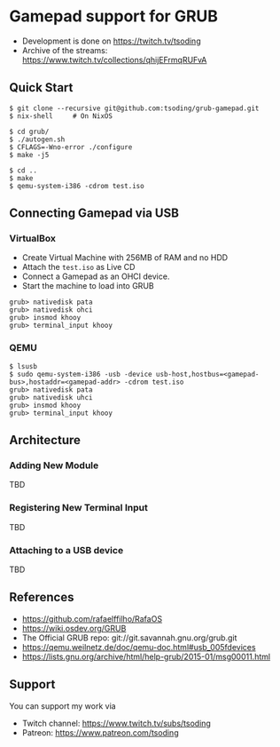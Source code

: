 # Gamepad support for GRUB

- Development is done on https://twitch.tv/tsoding
- Archive of the streams: https://www.twitch.tv/collections/qhijEFrmqRUFvA

## Quick Start

```console
$ git clone --recursive git@github.com:tsoding/grub-gamepad.git
$ nix-shell     # On NixOS

$ cd grub/
$ ./autogen.sh
$ CFLAGS=-Wno-error ./configure
$ make -j5

$ cd ..
$ make
$ qemu-system-i386 -cdrom test.iso
```

## Connecting Gamepad via USB

### VirtualBox

- Create Virtual Machine with 256MB of RAM and no HDD
- Attach the `test.iso` as Live CD
- Connect a Gamepad as an OHCI device.
- Start the machine to load into GRUB

```console
grub> nativedisk pata
grub> nativedisk ohci
grub> insmod khooy
grub> terminal_input khooy
```

### QEMU

```console
$ lsusb
$ sudo qemu-system-i386 -usb -device usb-host,hostbus=<gamepad-bus>,hostaddr=<gamepad-addr> -cdrom test.iso
grub> nativedisk pata
grub> nativedisk uhci
grub> insmod khooy
grub> terminal_input khooy
```

## Architecture

### Adding New Module

TBD
<!-- TODO(#6): Adding New Module is not documented -->

### Registering New Terminal Input

TBD
<!-- TODO(#7): Registering New Terminal Input is not documented -->

### Attaching to a USB device

TBD
<!-- TODO: Attaching to a USB device is not documented -->

## References

- https://github.com/rafaelffilho/RafaOS
- https://wiki.osdev.org/GRUB
- The Official GRUB repo: git://git.savannah.gnu.org/grub.git
- https://qemu.weilnetz.de/doc/qemu-doc.html#usb_005fdevices
- https://lists.gnu.org/archive/html/help-grub/2015-01/msg00011.html

## Support

You can support my work via

- Twitch channel: https://www.twitch.tv/subs/tsoding
- Patreon: https://www.patreon.com/tsoding
